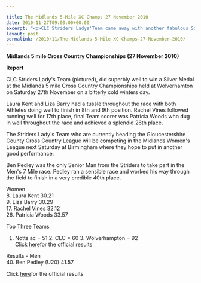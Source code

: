 ```yaml
---

title: The Midlands 5-Mile XC Champs 27 November 2010
date: 2010-11-27T09:00:00+00:00
excerpt: "<p>CLC Striders Ladys'Team came away with another fabulous Silver team medal, this time from the Midlands 5 Mile Cross Country Champs in Wolverhampton, Brendan Ward (Club Chairman) Midlands XC Champs Photos Report Results</p>"
layout: post
permalink: /2010/11/The-Midlands-5-Mile-XC-Champs-27-November-2010/
---
```

**Midlands 5 mile Cross Country Championships (27 November 2010)**

 

**Report**

CLC Striders Lady's Team (pictured), did superbly well to win a Silver Medal at the Midlands 5 mile Cross Country Championships held at Wolverhamton on Saturday 27th November on a bitterly cold winters day.

Laura Kent and Liza Barry had a tussle throughout the race with both Athletes doing well to finish in 8th and 9th position. Rachel Vines followed running well for 17th place, final Team scorer was Patricia Woods who dug in well throughout the race and achieved a splendid 26th place. 

The Striders Lady's Team who are currently heading the Gloucestershire County Cross Country League will be competing in the Midlands Women's League next Saturday at Birmingham where they hope to put in another good performance.

Ben Pedley was the only Senior Man from the Striders to take part in the Men's 7 Mile race. Pedley ran a sensible race and worked his way through the field to finish in a very credible 40th place.

Women  
8. Laura Kent 30.21  
9. Liza Barry 30.29  
17. Rachel Vines 32.12  
26. Patricia Woods 33.57

Top Three Teams  
1. Notts ac = 51 2. CLC = 60 3. Wolverhampton = 92  
Click <a href="https://www.clcstriders-runningclub.co.uk/documents/Ladies MCAA 5m CC Results.xls" target="_blank" rel="nofollow">here</a>for the official results

Results - Men  
40. Ben Pedley (U20) 41.57 

Click <a href="https://www.clcstriders-runningclub.co.uk/documents/Mens MCAA 7m CC Results.xls" target="_blank" rel="nofollow">here</a>for the official results